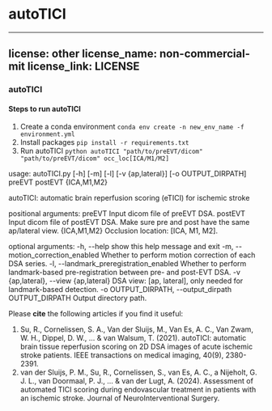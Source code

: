 # autoTICI

---
license: other
license_name: non-commercial-mit
license_link: LICENSE
---


### autoTICI

#### Steps to run autoTICI
1. Create a conda environment
    `conda env create -n new_env_name -f environment.yml`
2. Install packages
    `pip install -r requirements.txt`
3. Run autoTICI
`python autoTICI "path/to/preEVT/dicom" "path/to/preEVT/dicom" occ_loc[ICA/M1/M2]`

usage: autoTICI.py [-h] [-m] [-l] [-v {ap,lateral}] [-o OUTPUT_DIRPATH] preEVT postEVT {ICA,M1,M2}

autoTICI: automatic brain reperfusion scoring (eTICI) for ischemic stroke

positional arguments:
  preEVT                Input dicom file of preEVT DSA.
  postEVT               Input dicom file of postEVT DSA. Make sure pre and post have the same ap/lateral view.
  {ICA,M1,M2}           Occlusion location: [ICA, M1, M2].

optional arguments:
  -h, --help            show this help message and exit
  -m, --motion_correction_enabled
                        Whether to perform motion correction of each DSA series.
  -l, --landmark_preregistration_enabled
                        Whether to perform landmark-based pre-registration between pre- and post-EVT DSA.
  -v {ap,lateral}, --view {ap,lateral}
                        DSA view: [ap, lateral], only needed for landmark-based detection.
  -o OUTPUT_DIRPATH, --output_dirpath OUTPUT_DIRPATH
                        Output directory path.


Please **cite** the following articles if you find it useful:
1. Su, R., Cornelissen, S. A., Van der Sluijs, M., Van Es, A. C., Van Zwam, W. H., Dippel, D. W., ... & van Walsum, T. (2021). autoTICI: automatic brain tissue reperfusion scoring on 2D DSA images of acute ischemic stroke patients. IEEE transactions on medical imaging, 40(9), 2380-2391.
2. van der Sluijs, P. M., Su, R., Cornelissen, S., van Es, A. C., a Nijeholt, G. J. L., van Doormaal, P. J., ... & van der Lugt, A. (2024). Assessment of automated TICI scoring during endovascular treatment in patients with an ischemic stroke. Journal of NeuroInterventional Surgery. 
